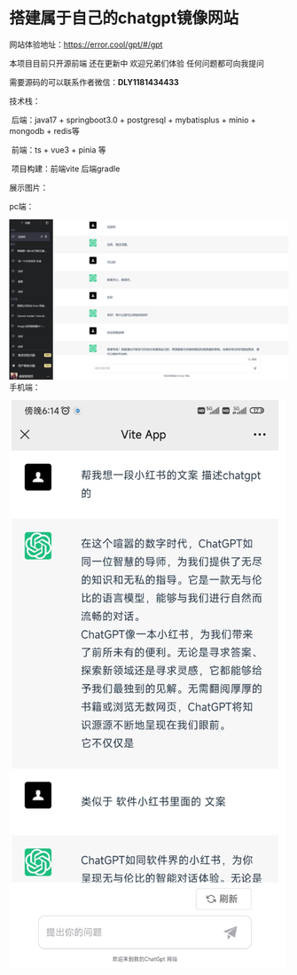 # 搭建属于自己的chatgpt镜像网站

网站体验地址：https://error.cool/gpt/#/gpt

本项目目前只开源前端 还在更新中 欢迎兄弟们体验 任何问题都可向我提问

需要源码的可以联系作者微信：**DLY1181434433**

技术栈：

​	后端：java17 + springboot3.0 + postgresql + mybatisplus + minio + mongodb + redis等 

​	前端：ts + vue3 + pinia 等

​	项目构建：前端vite  后端gradle

展示图片：

pc端：

![image-20230923190400815](./image/image-20230923190400815.png)手机端：

![image-20230923190526920](./image/image-20230923190526920.png)